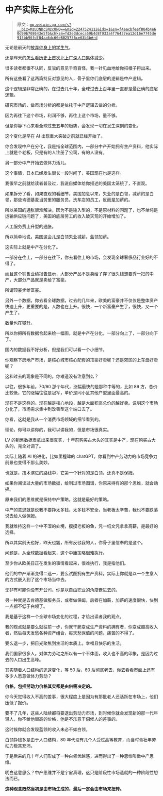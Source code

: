 # 中产实际上在分化

> 原文：[`mp.weixin.qq.com/s?__biz=MzU3NDc5Nzc0NQ==&mid=2247524112&idx=1&sn=f4eacbfeef804b4e60d99b708643e5fb&chksm=fd2e3dceca59b4d8f033a4f76437ea12d16e7745de915bb96fdf84aa6dc66e8025756ce63b3b#rd`](http://mp.weixin.qq.com/s?__biz=MzU3NDc5Nzc0NQ==&mid=2247524112&idx=1&sn=f4eacbfeef804b4e60d99b708643e5fb&chksm=fd2e3dceca59b4d8f033a4f76437ea12d16e7745de915bb96fdf84aa6dc66e8025756ce63b3b#rd)

无论是前天的[放弃你身上的学生气](http://mp.weixin.qq.com/s?__biz=MzU3NDc5Nzc0NQ==&mid=2247524095&idx=1&sn=51c2cb8a0548cb46632366101faeec9c&chksm=fd2e3c21ca59b53725b3fef92053bbd3243a319d27b1246891ff2019763277f7c8b3d4761e89&scene=21#wechat_redirect)。 

还是昨天的[怎么看历史上首次北上广深人口集体减少](http://mp.weixin.qq.com/s?__biz=MzU0MjYwNDU2Mw==&mid=2247510830&idx=1&sn=8ea3054ba15056d230aff3eb0fe53ddf&chksm=fb1ac752cc6d4e4402b851c963a75af707607d35dfe5a2a521bd1d4116b4a43e33c1abca00f9&scene=21#wechat_redirect)。

很多读者都很不认同，反驳的意见千奇百怪，我一针见血地给你把根子捋出来。 

所有这些看了这两篇持反对意见的人，骨子里你们底层的逻辑是中产逻辑。

这个逻辑是非常正确的，在过去几十年，全球过去上百年里一直都是最正确的底层逻辑。

研究市场的，做市场分析的都是依托于中产逻辑去做的分析。 

因为再往下这个市场，利润不够，再往上这个市场，量不够。 

但是你静下心来看全球过去五年的趋势，会发现一切在发生深刻的变化。 

这个变化是早在 AI 出现重大突破之前就已经开始了。 

你会发现中产在分化，我是指全球范围内，一部分中产开始拥有生产资料，他实际上就是个老板，只是有的人注册了公司，有的人没有。 

另一部分中产开始去做体力活儿。 

这个事情，日本已经发生很长一段时间了，美国现在也是这样。 

我很早之前就给读者普及过，我说自媒体给你描述的美国太笼统了，不直观。 

如果拆分了看，如果直观的看细节，美国加息以来，失业的是白领，减薪的是白领，那些肯德基麦当劳里的服务员，洗车店的员工，反而是加薪的。

所以美国的通胀很难解决，因为不是输入型的，不是原材料的问题了，也不单纯是运输供应链问题了，美国的底层劳工的收入破天荒的开始增加了。 

人工服务费上升型的通胀。 

所以简单地说，美国这会儿是白领失业减薪，蓝领加薪。

这实际上就是中产在分化了。

一部分在往上，一部分在往下，你去看往上的市场，会发现全球奢侈品行业好的不得了。 

而且这个销售业绩报告显示，大部分产品不是卖给了存了很久钱想要秀一把的中产，大部分产品就是卖给了富豪。 

所谓顶豪卖给富豪。

另外一个数据，你去看全球数据，过去的几年来，欧美的富豪并不仅仅是整体资产快速上升，更重要的是，人数也在上升。很快，一个新富豪产生了，很快，又一个产生了。

数量也在攀升。 

所以你把所有数据合起来绘一幅图，就是中产在分化，一部分向上了，一部分向下了。 

国内的数据我不好分析，但是我们可以看一个小细节。 

你观察下房地产市场，是核心城市核心配套的顶豪好卖呢？还是郊区的上车盘好卖呢？

这和过去的现象是不同的，你难道没有注意到么？ 

以往，很多年前，70/90 那个年代，涨幅最快的是那种中等的，比如 89 方，总价比较低，它的涨幅往往是冠军，单价是同小区其他户型里面最高的。 

现在不是这样的。现在越是核心地段，越是大面积高总价的越好卖。说明这个市场分化了，市场需求集中到改善型这个端口去了。

你看，这就是我从一个消费市场领域的细节看到的。 

理论，你可以讲你的，我可以讲我的，但是市场很真实。

LV 的销售数据表拿出来很真实，十年前购买占大头的其实是中产，现在购买占大头的，完全对调了。 

实际上随着 AI 的进化，比如里程碑的 chatGPT，你看到中产劳动力的市场竞争力前景也变得不那么美妙。

也就是，技术演进的路线中，它第一个针对的是白领，还真不是保姆。 

如果你阅读过大量的市场数据，绘制过市场图谱，你原来持有的那个思维，就会动摇。 

原来我们的思维就是保持中产策略，这就是最好的策略。 

中产的意思就是说我不要挣太多钱，太多钱不安全，当老板太辛苦，我也不要跌落说去给人做保姆。 

我就维持这样一个中不溜的处境，摸摸老板的鱼，凭一纸文凭拿拿高薪，是最好的选择。 

所以其实前天也好，昨天也罢，所有反驳我的人，你骨子里信奉的是这个。 

问题是，从全球数据看起来，这个中庸策略很难执行。 

至少你从欧美日正在发生的事情看起来，很难执行，我是指他们。 

他们的中产渐渐变得二选一，要么试图拥有生产资料，实际上你就是以一个生意人的方式嵌入到了这个市场当中去。 

无非有可能你没有开公司，你是以自由职业的角度嵌进去的。

另一种就是去肯德基做服务员，或者做保姆，后者在加薪，加薪的速度很快，快到一点都不低于白领了。 

我是基于这样一个全球市场变化的过程，才给出读者我的观点。

我的观点就是要么就往前一步，你就干脆变成生产资料的拥有者，你变成超高收入者，然后每天发愁各种资产组合，每天愁保值的问题，痛苦的不得了。 

要么退一步，把目光聚焦到生活的本质上。幸福且快乐的生活。 

我们国家很多人，对体力劳动之所以有一个不体面，收入也不高的印象，是因为过去的人口出生高峰。 

其实随着人口结构的迅速变化，等 50 后，60 后彻底老去，你去看看市面上还有多少人愿意做体力劳动？

**价格，包括劳动力价格其实都是由供需决定的。**

你今天觉得收入不高的差事，很大程度上是因为有那批老人还活跃在市场上，他们压低了报价。

要不了几年，这些人陆续都将要退出劳动力市场，到时候你就会发现新的那一代年轻人，你不给他很高的价格，他是不乐意干伺候人的差事的。 

这时候你就会发现蓝领的收入未必不如白领。 

白领挣钱多是由于人口结构，80 年代没有几个人受过高等教育，而当时青壮年劳动力极其充沛。 

于是后来的几十年人们形成了一种白领优越感，进而得出了一种思维叫做中产思维。

明白这意思么？中产思维并不是宇宙真理，这只是阶段性市场造就的一种阶段性想法而已。 

**这种观念既然当初是由市场生成的，最后一定会由市场来扭转。**